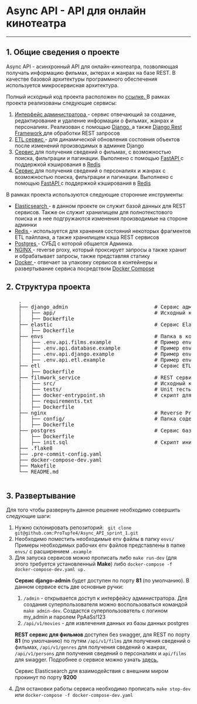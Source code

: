 <h1> Async API - API для онлайн кинотеатра</h1>
<hr />
<h2> 1. Общие сведения о проекте  </h2>
<p> Async API - асинхронный API для онлайн-кинотеатра, позволяющая получать информацию фильмах, актерах и жанрах на базе REST. 
    В качестве базовой архитектуры программного обеспечения используется микросервисная архитектура. 
</p>
<p> 
    Полный исходный код проекта расположен по <a href="https://github.com/ProTupfe4/Async_API_sprint_1"> ссылке. </a>
    В рамках проекта реализованы следующие сервисы:
    <ol>
        <li> 
            <a href="./django_admin">Интерфейс администратора </a> - сервис отвечающий за создание, редактирование и 
            удаление информации о фильмах, жанрах и персоналиях. Реализован с помощью 
            <a href="https://www.djangoproject.com"> Django, </a> 
            а также <a href="https://www.django-rest-framework.org"> Django Rest Framework </a> 
            для обработки REST запросов 
        </li>
        <li> 
            <a href="./etl"> ETL сервис </a> - для динамической обновления состояния объектов после изменений производимых
            в админке Django
        </li>
        <li> 
            <a href="./filmwork_service"> Сервис </a> для получения сведений о фильмах, с возможностью поиска, фильтрации
            и пагинации. Выполнено с помощью <a href=""> FastAPI </a> c поддержкой кэширования в 
            <a href="https://redis.io"> Redis </a> 
        </li>
        <li> 
            <a href="./person_genre_service"> Сервис </a> для получения сведений о персоналиях и жанрах с возможностью
            поиска, фильтрации и пагинации. Выполнено с помощью <a href=""> FastAPI </a> c поддержкой кэширования в 
            <a href="https://redis.io"> Redis </a> 
        </li>
    </ol>
</p>
<p>
    В рамках проекта используются следующие сторонние инструменты:
    <ul>
        <li>
            <a href="https://www.elastic.co"> Elasticsearch </a> - в данном проекте он служит базой данных для REST сервисов. Также он служит
            хранилищем для полнотекстового поиска и в нее подгружаются изменения производимые на стороне админки
        </li>
        <li> 
            <a href="https://redis.io"> Redis </a> - используется для хранения состояний некоторых фрагментов ETL пайплана, а также хранилищем 
            кэша REST сервисов
        </li>
        <li> 
            <a href="https://www.postgresql.org"> Postgres </a> - СУБД с которой общается Админка.
        </li>
        <li> 
            <a href="https://docs.nginx.com"> NGINX </a> - reverse proxy, который проксирует запросы а также хранит и обрабатывает
            запросы, также представляя статику
        </li>
        <li>
            <a href="https://www.docker.com"> Docker </a> - отвечает за упаковку сервисов в контейнеры и развертывание 
            сервиса посредством <a href="https://docs.docker.com/compose/"> Docker Compose </a>
        </li>
    </ul>
</p>
<h2> 2. Структура проекта </h2>
<p>
    <pre>
    .
    ├── django_admin                            # Сервис администрирования
    │   ├── app/                                # Исходный код сервиса администрирования на Django и Django REST Framework
    │   ├── Dockerfile            
    ├── elastic                                 # Сервис Elasticsearch. Мы собираем свой образ на базе образа elasticsearch:8.6.2
    │   ├── Dockerfile  
    ├── envs                                    # Папка в которой хранятся примеры env файлов, необходимых для развертывания приложения
    │   ├── .env.api.films.example              # Пример env файла для сервиса фильмов.
    │   ├── .env.api.database.example           # Пример env файла для сервиса баз данных  postgres.
    │   ├── .env.api.django.example             # Пример env файла для сервиса администрирования.
    │   ├── .env.api.etl.example                # Пример env файла для сервиса ETL.
    ├── etl                                     # Сервис ETL. 
    │   ├── Dockerfile  
    ├── filmwork_service                        # REST сервис для получения сведений о фильмах, с возможностью поиска, фильтрации и пагинации.
    │   ├── src/                                # Исходный код сервиса
    │   ├── tests/                              # Unit тесты
    │   ├── docker-entrypoint.sh                # скрипт для запуска контейнера
    │   ├── requirements.txt
    │   ├── Dockerfile
    ├── nginx                                   # Reverse Proxy nginx. Мы собираем свой образ на базе nginx:latest docker образа
    │   ├── config/                             # Папка содержащая конфигурационные файлы cервисов nginx  
    │   ├── Dockerfile
    ├── postgres                                # Сервис базы данных Postgres. Мы собираем свой образ на базе postgres:latest докер образа
    │   ├── Dockerfile 
    │   ├── init.sql                            # Скрипт инициализации базы данных.
    ├── .flake8
    ├── .pre-commit-config.yaml
    ├── docker-compose-dev.yaml
    ├── Makefile
    └── README.md
    </pre>
</p>

<h2> 3. Развертывание </h2>
<p> 
    Для того чтобы развернуть данное решение необходимо совершить следующие шаги:
<ol>
    <li>
        Нужно склонировать репозиторий:
        <code> git clone git@github.com:ProTupfe4/Async_API_sprint_1.git </code>
    </li>
    <li>
        Необходимо поместить необходимые env файлы в папку <code>envs/</code> Примеры необходимых рабочих env файлов представлены
        в папке <code>envs/</code> c расширением <code>.example</code>
    </li>
    <li>
        Для запуска сервисов можно прописать либо <code>make run-dev</code> (для этого требуется установленный <b>Make</b>) либо 
        <code>docker-compose -f docker-compose-dev.yaml up. </code>
        <p>
            <b>Сервис django-admin</b> будет доступен по порту <b> 81 </b> (по умолчанию). В данном сервисе есть две основные ручки:
            <ol>
                <li> 
                    <code>/admin</code> - открывается доступ к интерфейсу администратора. Для создания суперпользователя
                    можно воспользоваться командой <code>make admin-dev</code>. Создастся суперпользователь с логином my_admin и паролем PpAaSs!123
                </li>
                <li>
                    <code>/api/v1/movies</code> - для извлечения данных из базы данных postgres
                </li>
            </ol>
        </p>
        <p>
            <b>REST сервис для фильмов </b> доступен без swagger, для REST по порту <b>81</b> (по умолчанию) по путям <code>/api/v1/films</code> для получения сведений о фильмах, <code>/api/v1/genres</code> для получения сведений о жанрах, <code>/api/v1/persons</code> для получения сведений о персоналиях и <code>api/films</code> для swagger.
            Подробнее о сервисе можно узнать <a href="./filmwork_service"> здесь. </a>
        </p>
        <p>
            Сервис Elasticsearch для взаимодействия с внешним миром прокинут по порту <b>9200</b>
        </p>
    </li>
    <li>
        Для остановки работы сервиса необходимо прописать <code>make stop-dev</code> или 
        <code>docker-compose -f docker-compose-dev.yaml</code>
    </li>  
</ol>
</p>